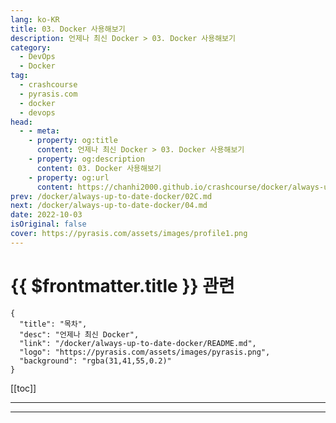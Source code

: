 ```yaml
---
lang: ko-KR
title: 03. Docker 사용해보기
description: 언제나 최신 Docker > 03. Docker 사용해보기
category: 
  - DevOps
  - Docker
tag: 
  - crashcourse
  - pyrasis.com
  - docker
  - devops
head:
  - - meta:
    - property: og:title
      content: 언제나 최신 Docker > 03. Docker 사용해보기
    - property: og:description
      content: 03. Docker 사용해보기
    - property: og:url
      content: https://chanhi2000.github.io/crashcourse/docker/always-up-to-date-docker/03.html
prev: /docker/always-up-to-date-docker/02C.md
next: /docker/always-up-to-date-docker/04.md
date: 2022-10-03
isOriginal: false
cover: https://pyrasis.com/assets/images/profile1.png
---
```


# {{ $frontmatter.title }} 관련

```component VPCard
{
  "title": "목차",
  "desc": "언제나 최신 Docker",
  "link": "/docker/always-up-to-date-docker/README.md",
  "logo": "https://pyrasis.com/assets/images/pyrasis.png",
  "background": "rgba(31,41,55,0.2)"
}
```

[[toc]]

---

<SiteInfo
  name="03. Docker 사용해보기"
  desc="언제나 최신 Docker"
  url="https://pyrasis.com/jHLsAlwaysUpToDateDocker/Unit03"
  logo="https://pyrasis.com/assets/images/pyrasis.png"
  preview="https://pyrasis.com/assets/images/profile1.png"/>

<!-- TODO: 작성 -->

---

<TagLinks />